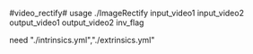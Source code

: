 #video_rectify#
usage ./ImageRectify input_video1 input_video2 output_video1 output_video2 inv_flag

need "./intrinsics.yml","./extrinsics.yml"

